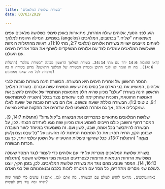 ```yaml
---
title: 'בשורת שלושת המלאכים'
date: 03/03/2019

---
```


רגע לפני הסוף, אלוהים שולח אזהרות, מתוארות באופן סימלי כשלושה מלאכים עפים בשמיים. המילה היוונית למלאך (angelos) משמעותה "שליח." בכתובים, המלאכים לעיתים מייצגים ישויות בשירות אלוהים (מלאכי 2:7, מתי 11:10). ראיות מהתגלות רומזות ששלושת המלאכים עומדים לצד עם אלוהים המופקדים לשתף את מסר אחרית הימים עם העולם. 

`קראו התגלות 14:6 יחד עם מתי 24:14. בשורת המלאך הראשון מכונה "בשורת עולם" (התגלות 14:6). מה זה אומר לנו לגבי התוכן ומטרת הבשורה של המלאך הראשון? מדוע בשורה זו כה מרכזית לכל מה שאנו מאמינים?`

המסר הראשון של אחרית הימים היא הבשורה. הבשורה הינה בשורות טובות לגבי אלוהים, המושיע את בני האדם על בסיס מה שישוע המשיח עשה עבורם. בשורת המלאך הראשון הינה בשורת "עולם" מכיון שהיא חלק מהמאמץ המתמיד של אלוהים להשיב את האנושות החוטאת, תוכנית שהתקיימה לפני שהאדם נוצר בכלל (השנייה לטימותיאוס 9:1, טיטוס 1:2). הבשורה כוללת ישועה ומשפט. אלו הם בשורות טובות של ישועה לאלו שמקבלים אותה, אך גם אזהרה למשפט לאלו שדוחים את התקווה שהיא מציעה.

שלושת המלאכים מתוארים כמכריזים את הבשורה ב"קול גדול" (התגלות 14:7, 9). המסר דחוף וחשוב; כולם חייבים לשמוע אותו מכיוון שזה נוגע לעתידם הנצחי. לכן, על הבשורה להיתבשר בכל אומה, שבט, לשון ועם. זה משמעותי במיוחד לאור העובדה שבזמן הקץ, החיה תפגין את כל הסמכות הניתנת לה מהשטן על "כָּל שֵׁבֶט וְעַם וְלָשׁוֹן וְאֻמָּה" (התגלות 13:7). ככל שהיקף פעולות ההטעייה של השטן עולמי יותר, כך גם הכרזת הבשורה. 

בשורת שלושת המלאכים מוכרזת על ידי עם אלוהים כדי לעמוד לנגד המסר שעולה משלושת הרוחות הטמאות הדומות לצפרדעים הבאות מפי השילוש השטני (התגלות 16:13, 14). המסר שנובע מהם נוגד את בשורת שלושת המלאכים. לכן, בזמן הקץ, יוצגו לעולם שני מסרים מתחרים, כל מסר עם המטרה לזכות בלבם ובנאמנותם של בני האדם. 

`כאדוונטיסטים, נקראנו להגיע לעולם עם הבשורה. מה אתם (כן, אתם!) עושים כדי לעזור שזה יקרה ומה עוד ניתן לעשות?`